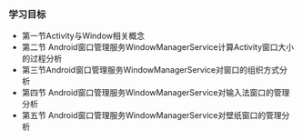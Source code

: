 







### 学习目标

- 第一节Activity与Window相关概念
- 第二节 Android窗口管理服务WindowManagerService计算Activity窗口大小的过程分析
- 第三节Android窗口管理服务WindowManagerService对窗口的组织方式分析
- 第四节 Android窗口管理服务WindowManagerService对输入法窗口的管理分析
- 第五节 Android窗口管理服务WindowManagerService对壁纸窗口的管理分析